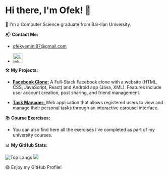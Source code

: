 # Hi there, I'm Ofek! 👋
:open_book: I'm a Computer Science graduate from Bar-Ilan University.

📬 **Contact Me:**
- [ofekyemini87@gmail.com](mailto:ofekyemini87@gmail.com)

- [<img src="https://cdn.jsdelivr.net/gh/devicons/devicon/icons/linkedin/linkedin-original.svg" alt="LinkedIn" width="30"/>](https://www.linkedin.com/in/ofek-yemini/)

🛠️ **My Projects:**

- **[Facebook Clone:](https://github.com/ofekyem/Facebook-Project)**
  A Full-Stack Facebook clone with a website (HTML, CSS, JavaScript, React) and Android app (Java, XML). Features include user account creation, post sharing, and friend management.

- **[Task Manager: ](https://github.com/ofekyem/Task-Manager)**
  Web application that allows registered users to view and manage their personal tasks through an interactive carousel interface.

📚 **Course Exercises:**
- You can also find here all the exercises I've completed as part of my university courses.


📊 **My GitHub Stats:** 

![Top Langs](https://github-readme-stats.vercel.app/api/top-langs/?username=ofekyem&layout=compact&theme=discord_old_blurple) 
![](https://komarev.com/ghpvc/?username=ofekyem&style=pixel)

:smile: Enjoy my GitHub Profile! 

